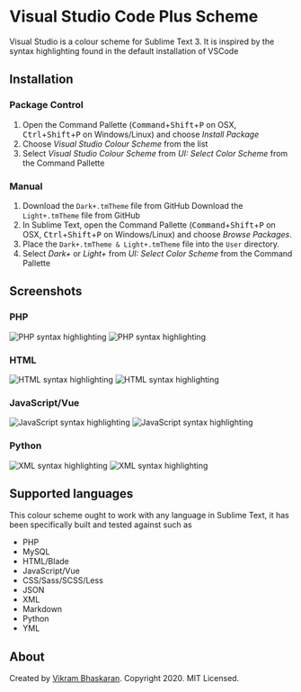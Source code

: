 # Visual Studio Code Plus Scheme

Visual Studio is a colour scheme for Sublime Text 3. It is inspired by the syntax highlighting found in the default installation of VSCode

## Installation

### Package Control

1. Open the Command Pallette (<kbd>Command</kbd>+<kbd>Shift</kbd>+<kbd>P</kbd> on OSX, <kbd>Ctrl</kbd>+<kbd>Shift</kbd>+<kbd>P</kbd> on Windows/Linux) and choose *Install Package*
2. Choose *Visual Studio Colour Scheme* from the list
3. Select *Visual Studio Colour Scheme* from *UI: Select Color Scheme* from the Command Pallette

### Manual

1. Download the `Dark+.tmTheme` file from GitHub
   Download the `Light+.tmTheme` file from GitHub
2. In Sublime Text, open the Command Pallette (<kbd>Command</kbd>+<kbd>Shift</kbd>+<kbd>P</kbd> on OSX, <kbd>Ctrl</kbd>+<kbd>Shift</kbd>+<kbd>P</kbd> on Windows/Linux) and choose *Browse Packages*.
3. Place the `Dark+.tmTheme & Light+.tmTheme` file into the `User` directory.
4. Select *Dark+* or *Light+* from *UI: Select Color Scheme* from the Command Pallette

## Screenshots

### PHP

![PHP syntax highlighting](https://raw.githubusercontent.com/vbasky/sublime-vscode-plus/master/previews/php-dark.png)
![PHP syntax highlighting](https://raw.githubusercontent.com/vbasky/sublime-vscode-plus/master/previews/php-light.png)

### HTML

![HTML syntax highlighting](https://raw.githubusercontent.com/vbasky/sublime-vscode-plus/master/previews/html-dark.png)
![HTML syntax highlighting](https://raw.githubusercontent.com/vbasky/sublime-vscode-plus/master/previews/html-light.png)

### JavaScript/Vue

![JavaScript syntax highlighting](https://raw.githubusercontent.com/vbasky/sublime-vscode-plus/master/previews/javascript-dark.png)
![JavaScript syntax highlighting](https://raw.githubusercontent.com/vbasky/sublime-vscode-plus/master/previews/javascript-light.png)

### Python

![XML syntax highlighting](https://raw.githubusercontent.com/vbasky/sublime-vscode-plus/master/previews/python-dark.png)
![XML syntax highlighting](https://raw.githubusercontent.com/vbasky/sublime-vscode-plus/master/previews/python-light.png)

## Supported languages

This colour scheme ought to work with any language in Sublime Text, it has been specifically built and tested against such as

* PHP
* MySQL
* HTML/Blade
* JavaScript/Vue
* CSS/Sass/SCSS/Less
* JSON
* XML
* Markdown
* Python
* YML

## About

Created by [Vikram Bhaskaran](https://twitter.com/vikrambhaskar). Copyright 2020. MIT Licensed.
